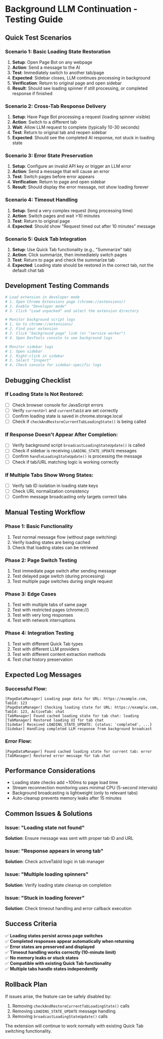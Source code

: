 # Background LLM Continuation - Testing Guide

## Quick Test Scenarios

### Scenario 1: Basic Loading State Restoration
1. **Setup**: Open Page Bot on any webpage
2. **Action**: Send a message to the AI
3. **Test**: Immediately switch to another tab/page 
4. **Expected**: Sidebar closes, LLM continues processing in background
5. **Verification**: Return to original page and open sidebar
6. **Result**: Should see loading spinner if still processing, or completed response if finished

### Scenario 2: Cross-Tab Response Delivery
1. **Setup**: Have Page Bot processing a request (loading spinner visible)
2. **Action**: Switch to a different tab
3. **Wait**: Allow LLM request to complete (typically 10-30 seconds)
4. **Test**: Return to original tab and reopen sidebar
5. **Expected**: Should see the completed AI response, not stuck in loading state

### Scenario 3: Error State Preservation
1. **Setup**: Configure an invalid API key or trigger an LLM error
2. **Action**: Send a message that will cause an error
3. **Test**: Switch pages before error appears
4. **Verification**: Return to page and open sidebar
5. **Result**: Should display the error message, not show loading forever

### Scenario 4: Timeout Handling
1. **Setup**: Send a very complex request (long processing time)
2. **Action**: Switch pages and wait >10 minutes
3. **Test**: Return to original page
4. **Expected**: Should show "Request timed out after 10 minutes" message

### Scenario 5: Quick Tab Integration
1. **Setup**: Use Quick Tab functionality (e.g., "Summarize" tab)
2. **Action**: Click summarize, then immediately switch pages
3. **Test**: Return to page and check the summarize tab
4. **Expected**: Loading state should be restored in the correct tab, not the default chat tab

## Development Testing Commands

```bash
# Load extension in developer mode
# 1. Open Chrome Extensions page (chrome://extensions/)
# 2. Enable "Developer mode"
# 3. Click "Load unpacked" and select the extension directory

# Monitor background script logs
# 1. Go to chrome://extensions/
# 2. Find your extension
# 3. Click "background page" link (or "service worker")
# 4. Open DevTools console to see background logs

# Monitor sidebar logs  
# 1. Open sidebar
# 2. Right-click in sidebar
# 3. Select "Inspect" 
# 4. Check console for sidebar-specific logs
```

## Debugging Checklist

### If Loading State Is Not Restored:
- [ ] Check browser console for JavaScript errors
- [ ] Verify `currentUrl` and `currentTabId` are set correctly
- [ ] Confirm loading state is saved in chrome.storage.local
- [ ] Check if `checkAndRestoreCurrentTabLoadingState()` is being called

### If Response Doesn't Appear After Completion:
- [ ] Verify background script `broadcastLoadingStateUpdate()` is called
- [ ] Check if sidebar is receiving `LOADING_STATE_UPDATE` messages
- [ ] Confirm `handleLoadingStateUpdate()` is processing the message
- [ ] Check if tab/URL matching logic is working correctly

### If Multiple Tabs Show Wrong States:
- [ ] Verify tab ID isolation in loading state keys
- [ ] Check URL normalization consistency
- [ ] Confirm message broadcasting only targets correct tabs

## Manual Testing Workflow

### Phase 1: Basic Functionality
1. Test normal message flow (without page switching)
2. Verify loading states are being cached
3. Check that loading states can be retrieved

### Phase 2: Page Switch Testing  
1. Test immediate page switch after sending message
2. Test delayed page switch (during processing)
3. Test multiple page switches during single request

### Phase 3: Edge Cases
1. Test with multiple tabs of same page
2. Test with restricted pages (chrome://)
3. Test with very long responses
4. Test with network interruptions

### Phase 4: Integration Testing
1. Test with different Quick Tab types
2. Test with different LLM providers
3. Test with different content extraction methods
4. Test chat history preservation

## Expected Log Messages

### Successful Flow:
```
[PageDataManager] Loading page data for URL: https://example.com, TabId: 123
[PageDataManager] Checking loading state for URL: https://example.com, TabId: 123, ActiveTab: chat
[TabManager] Found cached loading state for tab chat: loading
[TabManager] Restored loading UI for tab chat
[Sidebar] Received LOADING_STATE_UPDATE: {status: 'completed', ...}
[Sidebar] Handling completed LLM response from background broadcast
```

### Error Flow:
```
[PageDataManager] Found cached loading state for current tab: error
[TabManager] Restored error message for tab chat
```

## Performance Considerations

- Loading state checks add ~100ms to page load time
- Stream reconnection monitoring uses minimal CPU (5-second intervals)
- Background broadcasting is lightweight (only to relevant tabs)
- Auto-cleanup prevents memory leaks after 15 minutes

## Common Issues & Solutions

### Issue: "Loading state not found"
**Solution**: Ensure message was sent with proper tab ID and URL

### Issue: "Response appears in wrong tab"
**Solution**: Check activeTabId logic in tab manager

### Issue: "Multiple loading spinners"
**Solution**: Verify loading state cleanup on completion

### Issue: "Stuck in loading forever"
**Solution**: Check timeout handling and error callback execution

## Success Criteria

✅ **Loading states persist across page switches**  
✅ **Completed responses appear automatically when returning**  
✅ **Error states are preserved and displayed**  
✅ **Timeout handling works correctly (10-minute limit)**  
✅ **No memory leaks or stuck states**  
✅ **Compatible with existing Quick Tab functionality**  
✅ **Multiple tabs handle states independently**  

## Rollback Plan

If issues arise, the feature can be safely disabled by:
1. Removing `checkAndRestoreCurrentTabLoadingState()` calls
2. Removing `LOADING_STATE_UPDATE` message handling  
3. Removing `broadcastLoadingStateUpdate()` calls

The extension will continue to work normally with existing Quick Tab switching functionality. 